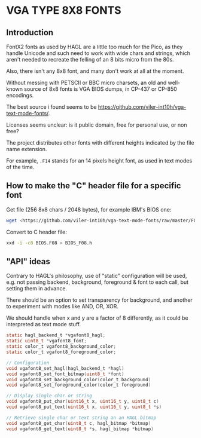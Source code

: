 # VGA TYPE 8X8 FONTS

## Introduction

FontX2 fonts as used by HAGL are a little too much for the Pico, as they handle Unicode and such need to work with wide chars and strings, which aren't needed to recreate the felling of an 8 bits micro from the 80s.

Also, there isn't any 8x8 font, and many don't work at all at the moment.

Without messing with PETSCII or BBC micro charsets, an old and well-known source of 8x8 fonts is VGA BIOS dumps, in CP-437 or CP-850 encodings.

The best source i found seems to be <https://github.com/viler-int10h/vga-text-mode-fonts/>.

Licenses seems unclear: is it public domain, free for personal use, or non free?

The project distributes other fonts with different heights indicated by the file name extension.

For example, `.F14` stands for an 14 pixels height font, as used in text modes of the time.

## How to make the "C" header file for a specific font

Get file (256 8x8 chars / 2048 bytes), for example IBM's BIOS one:

```bash
wget <https://github.com/viler-int10h/vga-text-mode-fonts/raw/master/FONTS/PC-IBM/BIOS.F08>
```

Convert to C header file:

```bash
xxd -i -c8 BIOS.F08 > BIOS_F08.h
```

## "API" ideas

Contrary to HAGL's philosophy, use of "static" configuration will be used, e.g. not passing backend, background, foreground & font to each call, but setting them in advance.

There should be an option to set transparency for background, and another to experiment with modes like AND, OR, XOR.

We should handle when x and y are a factor of 8 differently, as it could be interpreted as text mode stuff.

```c
static hagl_backend_t *vgafont8_hagl;
static uint8_t *vgafont8_font;
static color_t vgafont8_background_color;
static color_t vgafont8_foreground_color;

// Configuration
void vgafont8_set_hagl(hagl_backend_t *hagl)
void vgafont8_set_font_bitmap(uint8_t *font)
void vgafont8_set_background_color(color_t background)
void vgafont8_set_foreground_color(color_t foreground)

// Display single char or string
void vgafont8_put_char(uint16_t x, uint16_t y, uint8_t c)
void vgafont8_put_text(uint16_t x, uint16_t y, uint8_t *s)

// Retrieve single char or text string an an HAGL bitmap
void vgafont8_get_char(uint8_t c, hagl_bitmap *bitmap)
void vgafont8_get_text(uint8_t *s, hagl_bitmap *bitmap)
```
